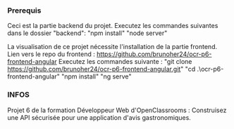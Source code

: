 ### Prerequis ###

Ceci est la partie backend du projet.
Executez les commandes suivantes dans le dossier "backend": 
"npm install" 
"node server"

La visualisation de ce projet nécessite l'installation de la partie frontend.
Lien vers le repo du frontend :
https://github.com/brunoher24/ocr-p6-frontend-angular
Executez les commandes suivante :
"git clone https://github.com/brunoher24/ocr-p6-frontend-angular.git"
"cd .\ocr-p6-frontend-angular\"
"npm install"
"ng serve"

### INFOS ###

Projet 6 de la formation Développeur Web d'OpenClassrooms :
Construisez une API sécurisée pour une application d'avis gastronomiques.


